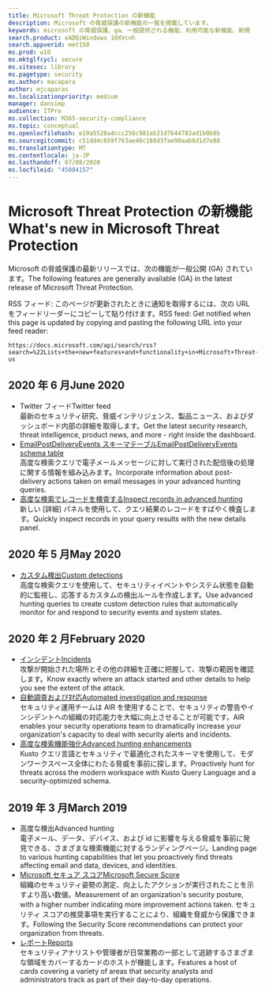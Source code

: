 ```yaml
---
title: Microsoft Threat Protection の新機能
description: Microsoft の脅威保護の新機能の一覧を掲載しています。
keywords: microsoft の脅威保護、ga、一般提供される機能、利用可能な新機能、新規
search.product: eADQiWindows 10XVcnh
search.appverid: met150
ms.prod: w10
ms.mktglfcycl: secure
ms.sitesec: library
ms.pagetype: security
ms.author: macapara
author: mjcaparas
ms.localizationpriority: medium
manager: dansimp
audience: ITPro
ms.collection: M365-security-compliance
ms.topic: conceptual
ms.openlocfilehash: e19a5528a4ccc250c981ab21d7644783ad1b0b8b
ms.sourcegitcommit: c51dd4c659f763ae46c188d3fae90aab8d1d7e88
ms.translationtype: MT
ms.contentlocale: ja-JP
ms.lasthandoff: 07/08/2020
ms.locfileid: "45084157"
---
```

# <a name="whats-new-in-microsoft-threat-protection"></a><span data-ttu-id="334d9-104">Microsoft Threat Protection の新機能</span><span class="sxs-lookup"><span data-stu-id="334d9-104">What's new in Microsoft Threat Protection</span></span>

<span data-ttu-id="334d9-105">Microsoft の脅威保護の最新リリースでは、次の機能が一般公開 (GA) されています。</span><span class="sxs-lookup"><span data-stu-id="334d9-105">The following features are generally available (GA) in the latest release of Microsoft Threat Protection.</span></span>

<span data-ttu-id="334d9-106">RSS フィード: このページが更新されたときに通知を取得するには、次の URL をフィードリーダーにコピーして貼り付けます。</span><span class="sxs-lookup"><span data-stu-id="334d9-106">RSS feed: Get notified when this page is updated by copying and pasting the following URL into your feed reader:</span></span>
```http
https://docs.microsoft.com/api/search/rss?search=%22Lists+the+new+features+and+functionality+in+Microsoft+Threat+Protection%22&locale=en-us
```
## <a name="june-2020"></a><span data-ttu-id="334d9-107">2020 年 6 月</span><span class="sxs-lookup"><span data-stu-id="334d9-107">June 2020</span></span>
- <span data-ttu-id="334d9-108">Twitter フィード</span><span class="sxs-lookup"><span data-stu-id="334d9-108">Twitter feed</span></span> <br> <span data-ttu-id="334d9-109">最新のセキュリティ研究、脅威インテリジェンス、製品ニュース、およびダッシュボード内部の詳細を取得します。</span><span class="sxs-lookup"><span data-stu-id="334d9-109">Get the latest security research, threat intelligence, product news, and more - right inside the dashboard.</span></span>
- [<span data-ttu-id="334d9-110">EmailPostDeliveryEvents スキーマテーブル</span><span class="sxs-lookup"><span data-stu-id="334d9-110">EmailPostDeliveryEvents schema table</span></span>](advanced-hunting-emailpostdeliveryevents-table.md) <br> <span data-ttu-id="334d9-111">高度な検索クエリで電子メールメッセージに対して実行された配信後の処理に関する情報を組み込みます。</span><span class="sxs-lookup"><span data-stu-id="334d9-111">Incorporate information about post-delivery actions taken on email messages in your advanced hunting queries.</span></span>
- [<span data-ttu-id="334d9-112">高度な検索でレコードを検査する</span><span class="sxs-lookup"><span data-stu-id="334d9-112">Inspect records in advanced hunting</span></span>](advanced-hunting-query-results.md#drill-down-from-query-results) <br> <span data-ttu-id="334d9-113">新しい [詳細] パネルを使用して、クエリ結果のレコードをすばやく検査します。</span><span class="sxs-lookup"><span data-stu-id="334d9-113">Quickly inspect records in your query results with the new details panel.</span></span>

## <a name="may-2020"></a><span data-ttu-id="334d9-114">2020 年 5 月</span><span class="sxs-lookup"><span data-stu-id="334d9-114">May 2020</span></span>
- [<span data-ttu-id="334d9-115">カスタム検出</span><span class="sxs-lookup"><span data-stu-id="334d9-115">Custom detections</span></span>](custom-detections-overview.md) <br> <span data-ttu-id="334d9-116">高度な検索クエリを使用して、セキュリティイベントやシステム状態を自動的に監視し、応答するカスタムの検出ルールを作成します。</span><span class="sxs-lookup"><span data-stu-id="334d9-116">Use advanced hunting queries to create custom detection rules that automatically monitor for and respond to security events and system states.</span></span>

## <a name="february-2020"></a><span data-ttu-id="334d9-117">2020 年 2 月</span><span class="sxs-lookup"><span data-stu-id="334d9-117">February 2020</span></span>
- [<span data-ttu-id="334d9-118">インシデント</span><span class="sxs-lookup"><span data-stu-id="334d9-118">Incidents</span></span>](incidents-overview.md) <br> <span data-ttu-id="334d9-119">攻撃が開始された場所とその他の詳細を正確に把握して、攻撃の範囲を確認します。</span><span class="sxs-lookup"><span data-stu-id="334d9-119">Know exactly where an attack started and other details to help you see the extent of the attack.</span></span>
- [<span data-ttu-id="334d9-120">自動調査および対応</span><span class="sxs-lookup"><span data-stu-id="334d9-120">Automated investigation and response</span></span>](mtp-autoir.md) <br> <span data-ttu-id="334d9-121">セキュリティ運用チームは AIR を使用することで、セキュリティの警告やインシデントへの組織の対応能力を大幅に向上させることが可能です。</span><span class="sxs-lookup"><span data-stu-id="334d9-121">AIR enables your security operations team to dramatically increase your organization's capacity to deal with security alerts and incidents.</span></span>
- [<span data-ttu-id="334d9-122">高度な検索機能強化</span><span class="sxs-lookup"><span data-stu-id="334d9-122">Advanced hunting enhancements</span></span>](advanced-hunting-overview.md) <br> <span data-ttu-id="334d9-123">Kusto クエリ言語とセキュリティで最適化されたスキーマを使用して、モダンワークスペース全体にわたる脅威を事前に探します。</span><span class="sxs-lookup"><span data-stu-id="334d9-123">Proactively hunt for threats across the modern workspace with Kusto Query Language and a security-optimized schema.</span></span>

## <a name="march-2019"></a><span data-ttu-id="334d9-124">2019 年 3 月</span><span class="sxs-lookup"><span data-stu-id="334d9-124">March 2019</span></span>
- <span data-ttu-id="334d9-125">高度な検出</span><span class="sxs-lookup"><span data-stu-id="334d9-125">Advanced hunting</span></span> <br> <span data-ttu-id="334d9-126">電子メール、データ、デバイス、および id に影響を与える脅威を事前に発見できる、さまざまな検索機能に対するランディングページ。</span><span class="sxs-lookup"><span data-stu-id="334d9-126">Landing page to various hunting capabilities that let you proactively find threats affecting email and data, devices, and identities.</span></span>
- [<span data-ttu-id="334d9-127">Microsoft セキュア スコア</span><span class="sxs-lookup"><span data-stu-id="334d9-127">Microsoft Secure Score</span></span>](microsoft-secure-score.md) <br> <span data-ttu-id="334d9-128">組織のセキュリティ姿勢の測定、向上したアクションが実行されたことを示すより高い数値。</span><span class="sxs-lookup"><span data-stu-id="334d9-128">Measurement of an organization's security posture, with a higher number indicating more improvement actions taken.</span></span> <span data-ttu-id="334d9-129">セキュリティ スコアの推奨事項を実行することにより、組織を脅威から保護できます。</span><span class="sxs-lookup"><span data-stu-id="334d9-129">Following the Security Score recommendations can protect your organization from threats.</span></span> 
- [<span data-ttu-id="334d9-130">レポート</span><span class="sxs-lookup"><span data-stu-id="334d9-130">Reports</span></span>](monitoring-and-reporting.md) <br>  <span data-ttu-id="334d9-131">セキュリティアナリストや管理者が日常業務の一部として追跡するさまざまな領域をカバーするカードのホストが機能します。</span><span class="sxs-lookup"><span data-stu-id="334d9-131">Features a host of cards covering a variety of areas that security analysts and administrators track as part of their day-to-day operations.</span></span>
